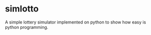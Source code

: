 # simlotto
A simple lottery simulator implemented on python to show how easy is python programming.

